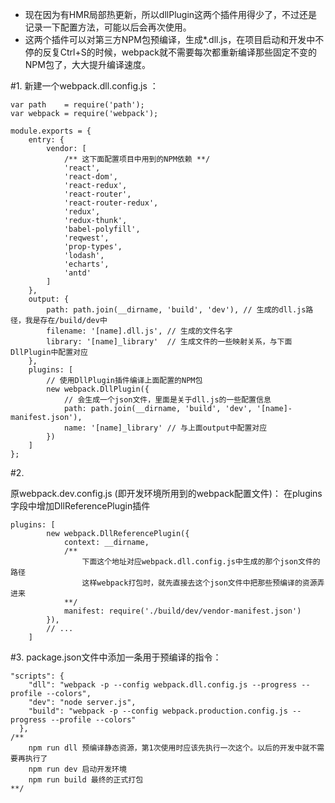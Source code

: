  - 现在因为有HMR局部热更新，所以dllPlugin这两个插件用得少了，不过还是记录一下配置方法，可能以后会再次使用。
 - 这两个插件可以对第三方NPM包预编译，生成*.dll.js，在项目启动和开发中不停的反复Ctrl+S的时候，webpack就不需要每次都重新编译那些固定不变的NPM包了，大大提升编译速度。
 
 #1. 
 新建一个webpack.dll.config.js ：
 

```
var path    = require('path');
var webpack = require('webpack');

module.exports = {
    entry: {
        vendor: [
	        /** 这下面配置项目中用到的NPM依赖 **/
            'react',
            'react-dom',
            'react-redux',
            'react-router',
            'react-router-redux',
            'redux',
            'redux-thunk',
            'babel-polyfill',
            'reqwest',
            'prop-types',
            'lodash',
            'echarts',
            'antd'
        ]
    },
    output: {
        path: path.join(__dirname, 'build', 'dev'), // 生成的dll.js路径，我是存在/build/dev中
        filename: '[name].dll.js', // 生成的文件名字
        library: '[name]_library'  // 生成文件的一些映射关系，与下面DllPlugin中配置对应
    },
    plugins: [
	    // 使用DllPlugin插件编译上面配置的NPM包
        new webpack.DllPlugin({
	        // 会生成一个json文件，里面是关于dll.js的一些配置信息
            path: path.join(__dirname, 'build', 'dev', '[name]-manifest.json'),
            name: '[name]_library' // 与上面output中配置对应
        })
    ]
};
```

#2.

 原webpack.dev.config.js (即开发环境所用到的webpack配置文件)：
 在plugins字段中增加DllReferencePlugin插件
 

```
plugins: [
        new webpack.DllReferencePlugin({
            context: __dirname,
            /** 
	            下面这个地址对应webpack.dll.config.js中生成的那个json文件的路径
	            这样webpack打包时，就先直接去这个json文件中把那些预编译的资源弄进来
            **/
            manifest: require('./build/dev/vendor-manifest.json')
        }),
        // ...
    ]
```

#3.
package.json文件中添加一条用于预编译的指令：

```
"scripts": {
    "dll": "webpack -p --config webpack.dll.config.js --progress --profile --colors",
    "dev": "node server.js",
    "build": "webpack -p --config webpack.production.config.js --progress --profile --colors"
  },
/**
	npm run dll 预编译静态资源，第1次使用时应该先执行一次这个。以后的开发中就不需要再执行了
	npm run dev 启动开发环境
	npm run build 最终的正式打包
**/
```